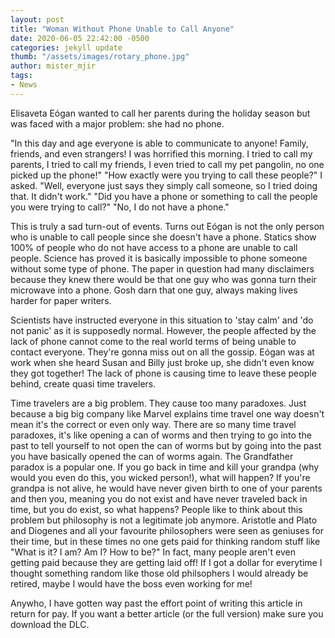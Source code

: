 ```yaml
---
layout: post
title: "Woman Without Phone Unable to Call Anyone"
date: 2020-06-05 22:42:00 -0500
categories: jekyll update
thumb: "/assets/images/rotary_phone.jpg"
author: mister_mjir
tags:
- News
---
```


Elisaveta Eógan wanted to call her parents during the holiday season but was faced with a major problem: she had no phone.
 
"In this day and age everyone is able to communicate to anyone! Family, friends, and even strangers! I was horrified this
morning. I tried to call my parents, I tried to call my friends, I even tried to call my pet pangolin, no one picked up the
phone!" "How exactly were you trying to call these people?" I asked. "Well, everyone just says they simply call someone, so I
tried doing that. It didn't work." "Did you have a phone or something to call the people you were trying to call?" "No, I do
not have a phone."
 
This is truly a sad turn-out of events. Turns out Eógan is not the only person who is unable to call people since she doesn't
have a phone. Statics show 100% of people who do not have access to a phone are unable to call people. Science has proved it
is basically impossible to phone someone without some type of phone. The paper in question had many disclaimers because they
knew there would be that one guy who was gonna turn their microwave into a phone. Gosh darn that one guy, always making lives
harder for paper writers.

Scientists have instructed everyone in this situation to 'stay calm' and 'do not panic' as it is supposedly normal. However,
the people affected by the lack of phone cannot come to the real world terms of being unable to contact everyone. They're gonna
miss out on all the gossip. Eógan was at work when she heard Susan and Billy just broke up, she didn't even know they got
together! The lack of phone is causing time to leave these people behind, create quasi time travelers.

Time travelers are a big problem. They cause too many paradoxes. Just because a big big company like Marvel explains time
travel one way doesn't mean it's the correct or even only way. There are so many time travel paradoxes, it's like opening
a can of worms and then trying to go into the past to tell yourself to not open the can of worms but by going into the past
you have basically opened the can of worms again. The Grandfather paradox is a popular one. If you go back in time and kill
your grandpa (why would you even do this, you wicked person!), what will happen? If you're grandpa is not alive, he would
have never given birth to one of your parents and then you, meaning you do not exist and have never traveled back in time,
but you do exist, so what happens? People like to think about this problem but philosophy is not a legitimate job anymore.
Aristotle and Plato and Diogenes and all your favourite philosophers were seen as geniuses for their time, but in these times
no one gets paid for thinking random stuff like "What is it? I am? Am I? How to be?" In fact, many people aren't even getting
paid because they are getting laid off! If I got a dollar for everytime I thought something random like those old philsophers
I would already be retired, maybe I would have the boss even working for me!

Anywho, I have gotten way past the effort point of writing this article in return for pay. If you want a better article (or
the full version) make sure you download the DLC.
